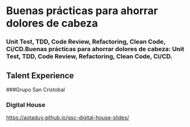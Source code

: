 # Buenas prácticas para ahorrar dolores de cabeza
### Unit Test, TDD, Code Review, Refactoring, Clean Code, Ci/CD.Buenas prácticas para ahorrar dolores de cabeza: Unit Test, TDD, Code Review, Refactoring, Clean Code, Ci/CD.
## Talent Experience 
###Grupo San Cristobal 
### Digital House

https://aotaduy.github.io/gsc-digital-house-slides/
